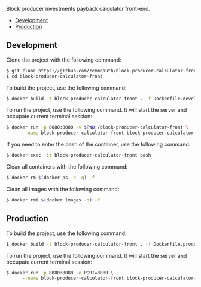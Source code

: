 Block producer investments payback calculator front-end.

  * [Development](#development)
  * [Production](#production)

## Development

Clone the project with the following command:

```bash
$ git clone https://github.com/remmeauth/block-producer-calculator-front.git
$ cd block-producer-calculator-front
```

To build the project, use the following command:

```bash
$ docker build -t block-producer-calculator-front . -f Dockerfile.development
```

To run the project, use the following command. It will start the server and occupate current terminal session:

```bash
$ docker run -p 8080:8080 -v $PWD:/block-producer-calculator-front \
      --name block-producer-calculator-front block-producer-calculator-front
```

If you need to enter the bash of the container, use the following command:

```bash
$ docker exec -it block-producer-calculator-front bash
```

Clean all containers with the following command:

```bash
$ docker rm $(docker ps -a -q) -f
```

Clean all images with the following command:

```bash
$ docker rmi $(docker images -q) -f
```

## Production

To build the project, use the following command:

```bash
$ docker build -t block-producer-calculator-front . -f Dockerfile.production
```

To run the project, use the following command. It will start the server and occupate current terminal session:

```bash
$ docker run -p 8080:8080 -e PORT=8080 \
      --name block-producer-calculator-front block-producer-calculator-front
```
